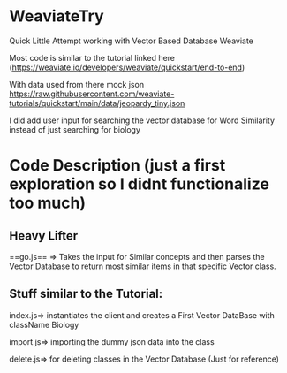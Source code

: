 # WeaviateTry

Quick Little Attempt working with Vector Based Database Weaviate

Most code is similar to the tutorial linked here (https://weaviate.io/developers/weaviate/quickstart/end-to-end)

With data used from there mock json https://raw.githubusercontent.com/weaviate-tutorials/quickstart/main/data/jeopardy_tiny.json

I did add user input for searching the vector database for Word Similarity instead of just searching for biology 

# Code Description (just a first exploration so I didnt functionalize too much)

## Heavy Lifter

==go.js== => Takes the input for Similar concepts and then parses the Vector Database to return most similar items in that specific Vector class.

## Stuff similar to the Tutorial:

index.js=> instantiates the client and creates a First Vector DataBase with className Biology

import.js=> importing the dummy json data into the class 

delete.js=> for deleting classes in the Vector Database (Just for reference)

